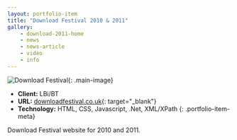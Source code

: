 ```yaml
---
layout: portfolio-item
title: "Download Festival 2010 & 2011"
gallery:
    - download-2011-home
    - news
    - news-article
    - video
    - info
---
```


![Download Festival](/assets/images/portfolio/download-2011/download-2011-home.jpg){: .main-image}

- **Client:** LBi/BT
- **URL:** [downloadfestival.co.uk](http://downloadfestival.co.uk/){: target="_blank"}
- **Technology:** HTML, CSS, Javascript, .Net, XML/XPath
{: .portfolio-item-meta}

Download Festival website for 2010 and 2011.
